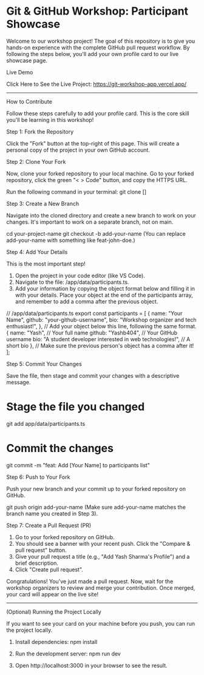 # Git & GitHub Workshop: Participant Showcase

Welcome to our workshop project\! The goal of this repository is to give you hands-on experience with the complete GitHub pull request workflow. By following the steps below, you'll add your own profile card to our live showcase page.

Live Demo

Click Here to See the Live Project: https://git-workshop-app.vercel.app/

-----

How to Contribute

Follow these steps carefully to add your profile card. This is the core skill you'll be learning in this workshop\!

Step 1: Fork the Repository

Click the "Fork" button at the top-right of this page. This will create a personal copy of the project in your own GitHub account.

Step 2: Clone Your Fork

Now, clone your forked repository to your local machine. Go to your forked repository, click the green "\< \> Code" button, and copy the HTTPS URL.

Run the following command in your terminal:
git clone []


Step 3: Create a New Branch

Navigate into the cloned directory and create a new branch to work on your changes. It's important to work on a separate branch, not on main.

cd your-project-name
git checkout -b add-your-name
(You can replace add-your-name with something like feat-john-doe.)

Step 4: Add Your Details

This is the most important step\!

1.  Open the project in your code editor (like VS Code).
2.  Navigate to the file: /app/data/participants.ts.
3.  Add your information by copying the object format below and filling it in with your details. Place your object at the end of the participants array, and remember to add a comma after the previous object.

// /app/data/participants.ts
export const participants = [
{
name: "Your Name",
github: "your-github-username",
bio: "Workshop organizer and tech enthusiast\!",
},
// Add your object below this line, following the same format.
{
name: "Yash", // Your full name
github: "Yashb404", // Your GitHub username
bio: "A student developer interested in web technologies\!", // A short bio
}, // Make sure the previous person's object has a comma after it\!
];

Step 5: Commit Your Changes

Save the file, then stage and commit your changes with a descriptive message.

# Stage the file you changed

git add app/data/participants.ts

# Commit the changes

git commit -m "feat: Add [Your Name] to participants list"

Step 6: Push to Your Fork

Push your new branch and your commit up to your forked repository on GitHub.

git push origin add-your-name
(Make sure add-your-name matches the branch name you created in Step 3).

Step 7: Create a Pull Request (PR)



1.  Go to your forked repository on GitHub.
2.  You should see a banner with your recent push. Click the "Compare & pull request" button.
3.  Give your pull request a title (e.g., "Add Yash Sharma's Profile") and a brief description.
4.  Click "Create pull request".

Congratulations\! You've just made a pull request. Now, wait for the workshop organizers to review and merge your contribution. Once merged, your card will appear on the live site\!

-----

(Optional) Running the Project Locally

If you want to see your card on your machine before you push, you can run the project locally.

1.  Install dependencies:
    npm install

2.  Run the development server:
    npm run dev

3.  Open http://localhost:3000 in your browser to see the result.

